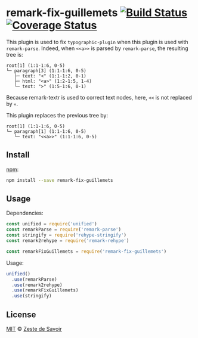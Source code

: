# remark-fix-guillemets [![Build Status][build-badge]][build-status] [![Coverage Status][coverage-badge]][coverage-status]

This plugin is used to fix `typographic-plugin` when this plugin is used with `remark-parse`.
Indeed, when `<<a>>` is parsed by `remark-parse`, the resulting tree is:

```
root[1] (1:1-1:6, 0-5)
└─ paragraph[3] (1:1-1:6, 0-5)
   ├─ text: "<" (1:1-1:2, 0-1)
   ├─ html: "<a>" (1:2-1:5, 1-4)
   └─ text: ">" (1:5-1:6, 0-1)
```

Because remark-textr is used to correct text nodes, here, `<<` is not replaced by `«`.

This plugin replaces the previous tree by:
```
root[1] (1:1-1:6, 0-5)
└─ paragraph[1] (1:1-1:6, 0-5)
   └─ text: "<<a>>" (1:1-1:6, 0-5)
```

## Install

[npm][npm]:

```sh
npm install --save remark-fix-guillemets
```


## Usage

Dependencies:

```javascript
const unified = require('unified')
const remarkParse = require('remark-parse')
const stringify = require('rehype-stringify')
const remark2rehype = require('remark-rehype')

const remarkFixGuillemets = require('remark-fix-guillemets')
```

Usage:

```javascript
unified()
  .use(remarkParse)
  .use(remark2rehype)
  .use(remarkFixGuillemets)
  .use(stringify)
```


## License

[MIT][license] © [Zeste de Savoir][zds]

<!-- Definitions -->

[build-badge]: https://img.shields.io/travis/zestedesavoir/zmarkdown.svg

[build-status]: https://travis-ci.org/zestedesavoir/zmarkdown

[coverage-badge]: https://img.shields.io/coveralls/zestedesavoir/zmarkdown.svg

[coverage-status]: https://coveralls.io/github/zestedesavoir/zmarkdown

[license]: https://github.com/zestedesavoir/zmarkdown/blob/master/packages/remark-fix-guillemets/LICENSE-MIT

[zds]: https://zestedesavoir.com

[npm]: https://www.npmjs.com/package/remark-fix-guillemets

[textr]: https://github.com/A/textr

